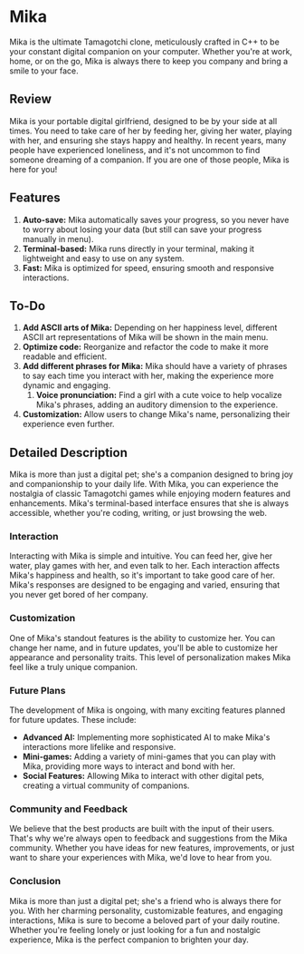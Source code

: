 # Mika

Mika is the ultimate Tamagotchi clone, meticulously crafted in C++ to be your constant digital companion on your computer. Whether you're at work, home, or on the go, Mika is always there to keep you company and bring a smile to your face.

## Review

Mika is your portable digital girlfriend, designed to be by your side at all times. You need to take care of her by feeding her, giving her water, playing with her, and ensuring she stays happy and healthy. In recent years, many people have experienced loneliness, and it's not uncommon to find someone dreaming of a companion. If you are one of those people, Mika is here for you!

## Features

1. **Auto-save:** Mika automatically saves your progress, so you never have to worry about losing your data (but still can save your progress manually in menu).
2. **Terminal-based:** Mika runs directly in your terminal, making it lightweight and easy to use on any system.
3. **Fast:** Mika is optimized for speed, ensuring smooth and responsive interactions.

## To-Do

1. **Add ASCII arts of Mika:** Depending on her happiness level, different ASCII art representations of Mika will be shown in the main menu.
2. **Optimize code:** Reorganize and refactor the code to make it more readable and efficient.
3. **Add different phrases for Mika:** Mika should have a variety of phrases to say each time you interact with her, making the experience more dynamic and engaging.
   1. **Voice pronunciation:** Find a girl with a cute voice to help vocalize Mika's phrases, adding an auditory dimension to the experience.
4. **Customization:** Allow users to change Mika's name, personalizing their experience even further.

## Detailed Description

Mika is more than just a digital pet; she's a companion designed to bring joy and companionship to your daily life. With Mika, you can experience the nostalgia of classic Tamagotchi games while enjoying modern features and enhancements. Mika's terminal-based interface ensures that she is always accessible, whether you're coding, writing, or just browsing the web.

### Interaction

Interacting with Mika is simple and intuitive. You can feed her, give her water, play games with her, and even talk to her. Each interaction affects Mika's happiness and health, so it's important to take good care of her. Mika's responses are designed to be engaging and varied, ensuring that you never get bored of her company.

### Customization

One of Mika's standout features is the ability to customize her. You can change her name, and in future updates, you'll be able to customize her appearance and personality traits. This level of personalization makes Mika feel like a truly unique companion.

### Future Plans

The development of Mika is ongoing, with many exciting features planned for future updates. These include:

- **Advanced AI:** Implementing more sophisticated AI to make Mika's interactions more lifelike and responsive.
- **Mini-games:** Adding a variety of mini-games that you can play with Mika, providing more ways to interact and bond with her.
- **Social Features:** Allowing Mika to interact with other digital pets, creating a virtual community of companions.

### Community and Feedback

We believe that the best products are built with the input of their users. That's why we're always open to feedback and suggestions from the Mika community. Whether you have ideas for new features, improvements, or just want to share your experiences with Mika, we'd love to hear from you.

### Conclusion

Mika is more than just a digital pet; she's a friend who is always there for you. With her charming personality, customizable features, and engaging interactions, Mika is sure to become a beloved part of your daily routine. Whether you're feeling lonely or just looking for a fun and nostalgic experience, Mika is the perfect companion to brighten your day.

